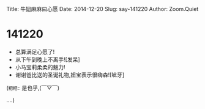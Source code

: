Title: 牛妞麻麻曰心愿
Date: 2014-12-20
Slug: say-141220
Author: Zoom.Quiet


# 141220

- 总算满足心愿了!
- 从下午到晚上不离手![发呆]
- 小马宝莉柔柔的魅力!
- 谢谢爸比送的圣诞礼物,妞宝表示很嗨森![呲牙]



(`粑粑:` 是也乎,(￣▽￣) 

....)

